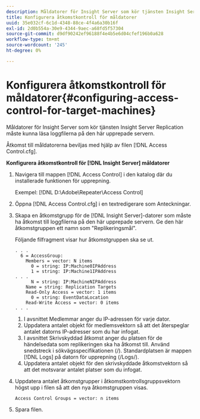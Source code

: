 ```yaml
---
description: Måldatorer för Insight Server som kör tjänsten Insight Server Replication måste kunna läsa loggfilerna på den här upprepade servern.
title: Konfigurera åtkomstkontroll för måldatorer
uuid: 35e032cf-6c1d-4348-88ce-4f4a6a30b16f
exl-id: 2d0b554a-30e9-4344-9aec-a68fd5f57304
source-git-commit: d9df90242ef96188f4e4b5e6d04cfef196b0a628
workflow-type: tm+mt
source-wordcount: '245'
ht-degree: 0%

---
```


# Konfigurera åtkomstkontroll för måldatorer{#configuring-access-control-for-target-machines}

Måldatorer för Insight Server som kör tjänsten Insight Server Replication måste kunna läsa loggfilerna på den här upprepade servern.

Åtkomst till måldatorerna beviljas med hjälp av filen [!DNL Access Control.cfg].

**Konfigurera åtkomstkontroll för  [!DNL Insight Server] måldatorer**

1. Navigera till mappen [!DNL Access Control] i den katalog där du installerade funktionen för upprepning.

   Exempel: [!DNL D:\Adobe\Repeater\Access Control]

1. Öppna [!DNL Access Control.cfg] i en textredigerare som Anteckningar.
1. Skapa en åtkomstgrupp för de [!DNL Insight Server]-datorer som måste ha åtkomst till loggfilerna på den här upprepade servern. Ge den här åtkomstgruppen ett namn som &quot;Replikeringsmål&quot;.

   Följande filfragment visar hur åtkomstgruppen ska se ut.

   ```
   . . . 
     6 = AccessGroup: 
       Members = vector: N items 
         0 = string: IP:Machine0IPAddress 
         1 = string: IP:Machine1IPAddress 
   . . . 
         N = string: IP:MachineNIPAddress 
       Name = string: Replication Targets 
       Read-Only Access = vector: 1 items 
         0 = string: EventDataLocation 
       Read-Write Access = vector: 0 items 
   . . .
   ```

   1. I avsnittet Medlemmar anger du IP-adressen för varje dator.
   1. Uppdatera antalet objekt för medlemsvektorn så att det återspeglar antalet datorns IP-adresser som du har infogat.
   1. I avsnittet Skrivskyddad åtkomst anger du platsen för de händelsedata som replikeringen ska ha åtkomst till. Använd snedstreck i sökvägsspecifikationen (/). Standardplatsen är mappen [!DNL Logs] på datorn för upprepning (/Logs/).
   1. Uppdatera antalet objekt för den skrivskyddade åtkomstvektorn så att det motsvarar antalet platser som du infogat.

1. Uppdatera antalet åtkomstgrupper i åtkomstkontrollsgruppsvektorn högst upp i filen så att den nya åtkomstgruppen visas.

   ```
   Access Control Groups = vector: n items
   ```

1. Spara filen.

